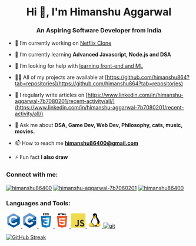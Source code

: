 <h1 align="center">Hi 👋, I'm Himanshu Aggarwal</h1>
<h3 align="center">An Aspiring Software Developer from India</h3>

- 🔭 I’m currently working on [Netflix Clone](https://github.com/himanshu864/WebDev/blob/main/CSS/Exercise/Netflix.html)

- 🌱 I’m currently learning **Advanced Javascript, Node.js and DSA**

- 🤝 I’m looking for help with [learning front-end and ML](https://www.udemy.com/course/100-days-of-code-web-development-bootcamp)

- 👨‍💻 All of my projects are available at [https://github.com/himanshu864?tab=repositories](https://github.com/himanshu864?tab=repositories)

- 📝 I regularly write articles on [https://www.linkedin.com/in/himanshu-aggarwal-7b7080201/recent-activity/all/](https://www.linkedin.com/in/himanshu-aggarwal-7b7080201/recent-activity/all/)

- 💬 Ask me about **DSA, Game Dev, Web Dev, Philosophy, cats, music, movies.**

- 📫 How to reach me **himanshu86400@gmail.com**

- ⚡ Fun fact **I also draw**

<h3 align="left">Connect with me:</h3>
<p align="left">
<a href="https://twitter.com/himanshu86400" target="blank"><img align="center" src="https://raw.githubusercontent.com/rahuldkjain/github-profile-readme-generator/master/src/images/icons/Social/twitter.svg" alt="himanshu86400" height="30" width="40" /></a>
<a href="https://linkedin.com/in/himanshu-aggarwal-7b7080201" target="blank"><img align="center" src="https://raw.githubusercontent.com/rahuldkjain/github-profile-readme-generator/master/src/images/icons/Social/linked-in-alt.svg" alt="himanshu-aggarwal-7b7080201" height="30" width="40" /></a>
<a href="https://www.leetcode.com/himanshu86400" target="blank"><img align="center" src="https://raw.githubusercontent.com/rahuldkjain/github-profile-readme-generator/master/src/images/icons/Social/leet-code.svg" alt="himanshu86400" height="30" width="40" /></a>
</p>

<h3 align="left">Languages and Tools:</h3>
<p align="left"> <a href="https://www.cprogramming.com/" target="_blank" rel="noreferrer"> <img src="https://raw.githubusercontent.com/devicons/devicon/master/icons/c/c-original.svg" alt="c" width="40" height="40"/> </a> <a href="https://www.w3schools.com/cpp/" target="_blank" rel="noreferrer"> <img src="https://raw.githubusercontent.com/devicons/devicon/master/icons/cplusplus/cplusplus-original.svg" alt="cplusplus" width="40" height="40"/> </a> <a href="https://www.w3schools.com/css/" target="_blank" rel="noreferrer"> <img src="https://raw.githubusercontent.com/devicons/devicon/master/icons/css3/css3-original-wordmark.svg" alt="css3" width="40" height="40"/> </a>  <a href="https://www.w3.org/html/" target="_blank" rel="noreferrer"> <img src="https://raw.githubusercontent.com/devicons/devicon/master/icons/html5/html5-original-wordmark.svg" alt="html5" width="40" height="40"/> </a> <a href="https://developer.mozilla.org/en-US/docs/Web/JavaScript" target="_blank" rel="noreferrer"> <img src="https://raw.githubusercontent.com/devicons/devicon/master/icons/javascript/javascript-original.svg" alt="javascript" width="40" height="40"/> </a> <a href="https://www.linux.org/" target="_blank" rel="noreferrer"> <img src="https://raw.githubusercontent.com/devicons/devicon/master/icons/linux/linux-original.svg" alt="linux" width="40" height="40"/> </a> <a href="https://git-scm.com/" target="_blank" rel="noreferrer"> <img src="https://www.vectorlogo.zone/logos/git-scm/git-scm-icon.svg" alt="git" width="40" height="40"/> </a></p>

<p><a href="https://git.io/streak-stats"><img src="https://github-readme-streak-stats.herokuapp.com?user=himanshu864&theme=tokyonight&hide_border=true" alt="GitHub Streak" /></a></p>
